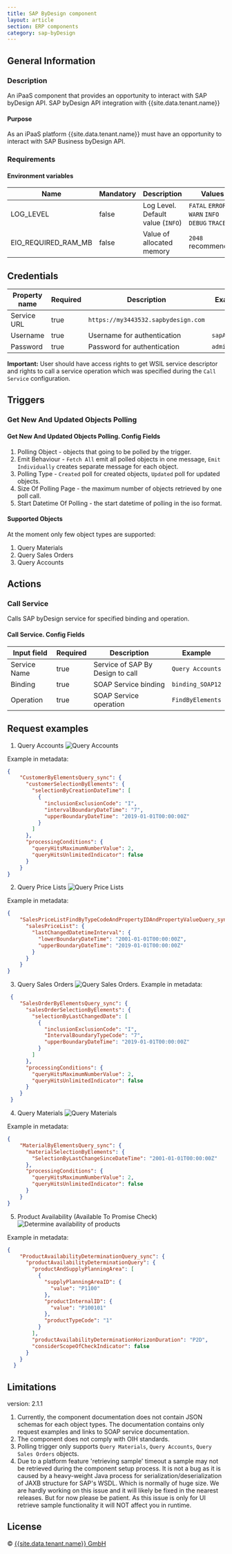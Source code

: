 ```yaml
---
title: SAP ByDesign component
layout: article
section: ERP components
category: sap-byDesign
---
```


## General Information
### Description
An iPaaS component that provides an opportunity to interact with SAP byDesign API.
SAP byDesign API integration with {{site.data.tenant.name}}

#### Purpose
As an iPaaS platform {{site.data.tenant.name}} must have an opportunity to interact with SAP Business byDesign API.

### Requirements
#### Environment variables 

| Name | Mandatory | Description | Values |
|---------------------|-------|-----------------------------------|-----------------------------------------------|
| LOG_LEVEL           | false | Log Level. Default value (`INFO`) | `FATAL` `ERROR` `WARN` `INFO` `DEBUG` `TRACE` |
| EIO_REQUIRED_RAM_MB | false | Value of allocated memory         | `2048` recommended                            |

## Credentials

| Property name | Required | Description | Example|
|-------------|--------|-------------------------------------|--------------|
| Service URL | true   | `https://my3443532.sapbydesign.com` |              |
| Username    | true   | Username for authentication         | `sapAdmin`   |
| Password    | true   | Password for authentication         | `adminPassw` |

**Important:** User should have access rights to get WSIL service descriptor and rights to call a service operation which was specified during the `Call Service` configuration.

## Triggers
### Get New And Updated Objects Polling
#### Get New And Updated Objects Polling. Config Fields
1. Polling Object - objects that going to be polled by the trigger.
2. Emit Behaviour - `Fetch All` emit all polled objects in one message, `Emit Individually` creates separate message for each object.
3. Polling Type - `Created` poll for created objects, `Updated` poll for updated objects.
4. Size Of Polling Page - the maximum number of objects retrieved by one poll call.
5. Start Datetime Of Polling - the start datetime of polling in the iso format.

#### Supported Objects
At the moment only few object types are supported:
1. Query Materials
2. Query Sales Orders
3. Query Accounts

## Actions
### Call Service
Calls SAP byDesign service for specified binding and operation.

#### Call Service. Config Fields

| Input field | Required | Description | Example|
|--------------|------|----------------------------------|------------------|
| Service Name | true | Service of SAP By Design to call | `Query Accounts` |
| Binding      | true | SOAP Service binding             | `binding_SOAP12` |
| Operation    | true | SOAP Service operation           | `FindByElements` |


## Request examples

1.  Query Accounts ![Query Accounts](img/action-query-accounts.png)

Example in metadata:
```json
{
    "CustomerByElementsQuery_sync": {
      "customerSelectionByElements": {
        "selectionByCreationDateTime": [
          {
            "inclusionExclusionCode": "I",
            "intervalBoundaryDateTime": "7",
            "upperBoundaryDateTime": "2019-01-01T00:00:00Z"
          }
        ]
      },
      "processingConditions": {
        "queryHitsMaximumNumberValue": 2,
        "queryHitsUnlimitedIndicator": false
      }
    }
}
```
2.  Query Price Lists ![Query Price Lists](img/action-query-pricelists.png)

Example in metadata:
```json
{
    "SalesPriceListFindByTypeCodeAndPropertyIDAndPropertyValueQuery_sync": {
      "salesPriceList": {
        "lastChangedDatetimeInterval": {
          "lowerBoundaryDateTime": "2001-01-01T00:00:00Z",
          "upperBoundaryDateTime": "2019-01-01T00:00:00Z"
        }
      }
    }
}
```
3.  Query Sales Orders ![Query Sales Orders](img/action-query-salesorders.png). 
Example in metadata:
```json
 {
    "SalesOrderByElementsQuery_sync": {
      "salesOrderSelectionByElements": {
        "selectionByLastChangedDate": [
          {
            "inclusionExclusionCode": "I",
            "IntervalBoundaryTypeCode": "7",
            "upperBoundaryDateTime": "2019-01-01T00:00:00Z"
          }
        ]
      },
      "processingConditions": {
        "queryHitsMaximumNumberValue": 2,
        "queryHitsUnlimitedIndicator": false
      }
    }
 }
```
4.  Query Materials ![Query Materials](img/action-query-materials.png)

Example in metadata:
```json
{
    "MaterialByElementsQuery_sync": {
      "materialSelectionByElements": {
        "SelectionByLastChangeSinceDateTime": "2001-01-01T00:00:00Z"
      },
      "processingConditions": {
        "queryHitsMaximumNumberValue": 2,
        "queryHitsUnlimitedIndicator": false
      }
    }
}
```

5.  Product Availability (Available To Promise Check) ![Determine availability of products](img/action-determine-availability.png)

Example in metadata:
```json
{
    "ProductAvailabilityDeterminationQuery_sync": {
      "productAvailabilityDeterminationQuery": {
        "productAndSupplyPlanningArea": [
          {
            "supplyPlanningAreaID": {
              "value": "P1100"
            },
            "productInternalID": {
              "value": "P100101"
            },
            "productTypeCode": "1"
          }
        ],
        "productAvailabilityDeterminationHorizonDuration": "P2D",
        "considerScopeOfCheckIndicator": false
      }
    }
  }
```


## Limitations 
version: 2.1.1

1. Currently, the component documentation does not contain JSON schemas for each object types. The documentation contains only request examples and links to SOAP service documentation. 
2. The component does not comply with OIH standards.
3. Polling trigger only supports `Query Materials`, `Query Accounts`, `Query Sales Orders` objects.
4. Due to a platform feature 'retrieving sample' timeout a sample may not be retrieved during the component setup process. It is not a bug as it is caused by a heavy-weight Java process for serialization/deserialization of JAXB structure for SAP's WSDL. Which is normally of huge size. We are hardly working on this issue and it will likely be fixed in the nearest releases. But for now please be patient. As this issue is only for UI retrieve sample functionality it will NOT affect you in runtime.

## License

© [{{site.data.tenant.name}} GmbH](https://www.{{site.data.tenant.name}})
